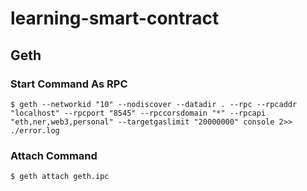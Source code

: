 # learning-smart-contract
## Geth
### Start Command As RPC
```
$ geth --networkid "10" --nodiscover --datadir . --rpc --rpcaddr "localhost" --rpcport "8545" --rpccorsdomain "*" --rpcapi "eth,ner,web3,personal" --targetgaslimit "20000000" console 2>> ./error.log
```

### Attach Command
```
$ geth attach geth.ipc
```
